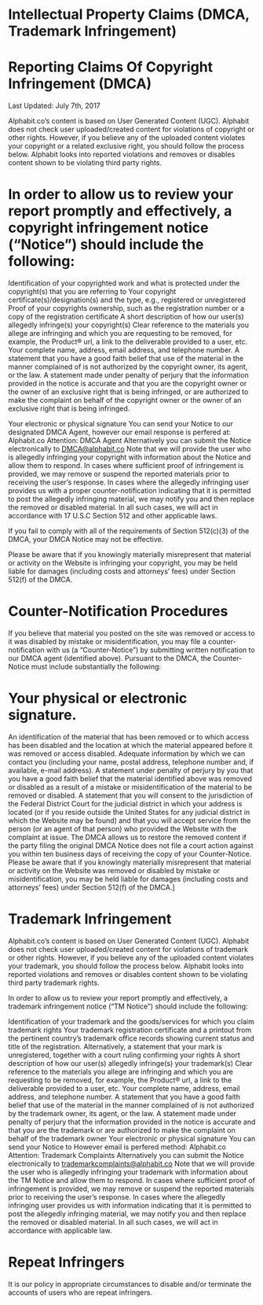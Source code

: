 # Intellectual Property Claims (DMCA, Trademark Infringement)

# Reporting Claims Of Copyright Infringement (DMCA)

Last Updated: July 7th, 2017

Alphabit.co’s content is based on User Generated Content (UGC). Alphabit does not check user uploaded/created content for violations of copyright or other rights. However, if you believe any of the uploaded content violates your copyright or a related exclusive right, you should follow the process below. Alphabit looks into reported violations and removes or disables content shown to be violating third party rights.

# In order to allow us to review your report promptly and effectively, a copyright infringement notice (“Notice”) should include the following:

Identification of your copyrighted work and what is protected under the copyright(s) that you are referring to Your copyright certificate(s)/designation(s) and the type, e.g., registered or unregistered
Proof of your copyrights ownership, such as the registration number or a copy of the registration certificate
A short description of how our user(s) allegedly infringe(s) your copyright(s)
Clear reference to the materials you allege are infringing and which you are requesting to be removed, for example, the Product® url, a link to the deliverable provided to a user, etc.
Your complete name, address, email address, and telephone number.
A statement that you have a good faith belief that use of the material in the manner complained of is not authorized by the copyright owner, its agent, or the law.
A statement made under penalty of perjury that the information provided in the notice is accurate and that you are the copyright owner or the owner of an exclusive right that is being infringed, or are authorized to make the complaint on behalf of the copyright owner or the owner of an exclusive right that is being infringed.

Your electronic or physical signature
You can send your Notice to our designated DMCA Agent, however our email response is perfered at:
Alphabit.co
Attention: DMCA Agent
Alternatively you can submit the Notice electronically to DMCA@alphabit.co
Note that we will provide the user who is allegedly infringing your copyright with information about the Notice and allow them to respond. In cases where sufficient proof of infringement is provided, we may remove or suspend the reported materials prior to receiving the user’s response. In cases where the allegedly infringing user provides us with a proper counter-notification indicating that it is permitted to post the allegedly infringing material, we may notify you and then replace the removed or disabled material. In all such cases, we will act in accordance with 17 U.S.C Section 512 and other applicable laws.

If you fail to comply with all of the requirements of Section 512(c)(3) of the DMCA, your DMCA Notice may not be effective.

Please be aware that if you knowingly materially misrepresent that material or activity on the Website is infringing your copyright, you may be held liable for damages (including costs and attorneys’ fees) under Section 512(f) of the DMCA.

# Counter-Notification Procedures
If you believe that material you posted on the site was removed or access to it was disabled by mistake or misidentification, you may file a counter-notification with us (a “Counter-Notice”) by submitting written notification to our DMCA agent (identified above). Pursuant to the DMCA, the Counter-Notice must include substantially the following:

# Your physical or electronic signature.
An identification of the material that has been removed or to which access has been disabled and the location at which the material appeared before it was removed or access disabled.
Adequate information by which we can contact you (including your name, postal address, telephone number and, if available, e-mail address).
A statement under penalty of perjury by you that you have a good faith belief that the material identified above was removed or disabled as a result of a mistake or misidentification of the material to be removed or disabled.
A statement that you will consent to the jurisdiction of the Federal District Court for the judicial district in which your address is located (or if you reside outside the United States for any judicial district in which the Website may be found) and that you will accept service from the person (or an agent of that person) who provided the Website with the complaint at issue.
The DMCA allows us to restore the removed content if the party filing the original DMCA Notice does not file a court action against you within ten business days of receiving the copy of your Counter-Notice. Please be aware that if you knowingly materially misrepresent that material or activity on the Website was removed or disabled by mistake or misidentification, you may be held liable for damages (including costs and attorneys’ fees) under Section 512(f) of the DMCA.]

# Trademark Infringement
Alphabit.co’s content is based on User Generated Content (UGC). Alphabit does not check user uploaded/created content for violations of trademark or other rights. However, if you believe any of the uploaded content violates your trademark, you should follow the process below. Alphabit looks into reported violations and removes or disables content shown to be violating third party trademark rights.

In order to allow us to review your report promptly and effectively, a trademark infringement notice (“TM Notice”) should include the following:

Identification of your trademark and the goods/services for which you claim trademark rights
Your trademark registration certificate and a printout from the pertinent country’s trademark office records showing current status and title of the registration.
Alternatively, a statement that your mark is unregistered, together with a court ruling confirming your rights
A short description of how our user(s) allegedly infringe(s) your trademark(s)
Clear reference to the materials you allege are infringing and which you are requesting to be removed, for example, the Product® url, a link to the deliverable provided to a user, etc.
Your complete name, address, email address, and telephone number.
A statement that you have a good faith belief that use of the material in the manner complained of is not authorized by the trademark owner, its agent, or the law.
A statement made under penalty of perjury that the information provided in the notice is accurate and that you are the trademark or are authorized to make the complaint on behalf of the trademark owner
Your electronic or physical signature
You can send your Notice to However email is perfered method:
Alphabit.co
Attention: Trademark Complaints
Alternatively you can submit the Notice electronically to trademarkcomplaints@alphabit.co
Note that we will provide the user who is allegedly infringing your trademark with information about the TM Notice and allow them to respond. In cases where sufficient proof of infringement is provided, we may remove or suspend the reported materials prior to receiving the user’s response. In cases where the allegedly infringing user provides us with information indicating that it is permitted to post the allegedly infringing material, we may notify you and then replace the removed or disabled material. In all such cases, we will act in accordance with applicable law.

# Repeat Infringers
It is our policy in appropriate circumstances to disable and/or terminate the accounts of users who are repeat infringers.
